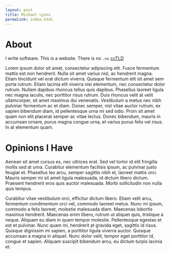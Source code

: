 ```yaml
---
layout: post
title: Michael Lyons
permalink: index.html
---
```


# About

I write software. This is a website. There is no `.ns` [ccTLD][]

Lorem ipsum dolor sit amet, consectetur adipiscing elit. Fusce fermentum mattis est non hendrerit. Nulla sit amet varius nisl, ac hendrerit magna. Etiam tincidunt vel erat dictum viverra. Quisque fermentum elit sit amet sem porta rutrum. Etiam lacinia elit viverra nisi elementum, nec consectetur dolor rutrum. Nullam dapibus rhoncus tellus quis dapibus. Phasellus laoreet ligula nec magna iaculis, nec porttitor risus rutrum. Duis rhoncus velit at velit ullamcorper, sit amet maximus dui venenatis. Vestibulum a metus nec nibh pulvinar fermentum ac et diam. Donec semper, nisl vitae auctor rutrum, ex sapien bibendum diam, id pellentesque urna mi sed odio. Proin sit amet quam non elit placerat semper ac vitae lectus. Donec bibendum, mauris in accumsan ornare, purus magna congue urna, et varius purus felis vel risus. In at elementum quam.

# Opinions I Have

Aenean sit amet cursus ex, nec ultrices erat. Sed vel tortor id elit fringilla mollis sed at urna. Curabitur elementum facilisis ipsum, ac pulvinar justo feugiat et. Phasellus leo arcu, semper sagittis nibh et, laoreet mattis orci. Mauris semper mi sit amet ligula malesuada, id dictum libero dictum. Praesent hendrerit eros quis auctor malesuada. Morbi sollicitudin non nulla quis tempus.

Curabitur vitae vestibulum orci, efficitur dictum libero. Etiam velit arcu, fermentum condimentum orci vel, commodo laoreet metus. Nunc mi ipsum, commodo a felis laoreet, molestie malesuada diam. Maecenas lobortis maximus hendrerit. Maecenas enim libero, rutrum ut aliquet quis, tristique a neque. Aliquam eu diam in quam tempor molestie. Pellentesque egestas et est et pulvinar. Nunc quam mi, hendrerit at gravida eget, sagittis id risus. Quisque dignissim mi sapien, a porttitor ligula viverra auctor. Quisque accumsan a magna in aliquet. Nunc dolor velit, tempor eget porttitor id, congue et sapien. Aliquam suscipit bibendum arcu, eu dictum turpis lacinia et.

[ccTLD]: https://en.wikipedia.org/wiki/Country_code_top-level_domain